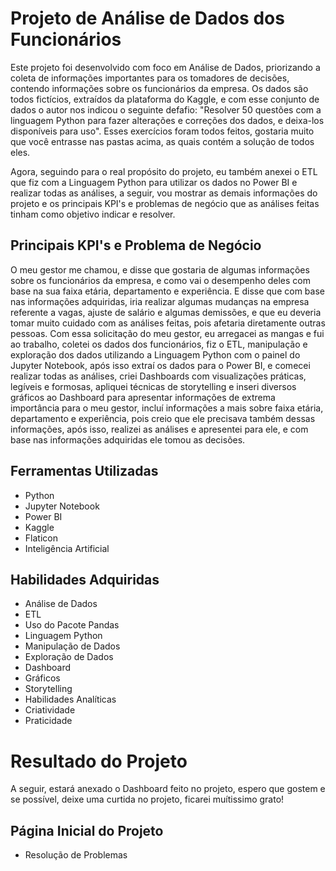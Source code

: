 # Projeto de Análise de Dados dos Funcionários

  Este projeto foi desenvolvido com foco em Análise de Dados, priorizando a coleta de informações importantes para os tomadores de decisões, contendo informações sobre os funcionários da empresa. Os dados são
todos fictícios, extraídos da plataforma do Kaggle, e com esse conjunto de dados o autor nos indicou o seguinte defafio: "Resolver 50 questões com a linguagem Python para fazer alterações e correções dos
dados, e deixa-los disponíveis para uso". Esses exercícios foram todos feitos, gostaria muito que você entrasse nas pastas acima, as quais contém a solução de todos eles.

  Agora, seguindo para o real propósito do projeto, eu também anexei o ETL que fiz com a Linguagem Python para utilizar os dados no Power BI e realizar todas as análises, a seguir, vou mostrar as demais informações
do projeto e os principais KPI's e problemas de negócio que as análises feitas tinham como objetivo indicar e resolver.

## Principais KPI's e Problema de Negócio

O meu gestor me chamou, e disse que gostaria de algumas informações sobre os funcionários da empresa, e como vai o desempenho deles com base na sua faixa etária, departamento e experiência. E disse que com base nas
informações adquiridas, iria realizar algumas mudanças na empresa referente a vagas, ajuste de salário e algumas demissões, e que eu deveria tomar muito cuidado com as análises feitas, pois afetaria diretamente
outras pessoas. Com essa solicitação do meu gestor, eu arregacei as mangas e fui ao trabalho, coletei os dados dos funcionários, fiz o ETL, manipulação e exploração dos dados utilizando a Linguagem Python com o
painel do Jupyter Notebook, após isso extraí os dados para o Power BI, e comecei realizar todas as análises, criei Dashboards com visualizações práticas, legíveis e formosas, apliquei técnicas de storytelling
e inseri diversos gráficos ao Dashboard para apresentar informações de extrema importância para o meu gestor, incluí informações a mais sobre faixa etária, departamento e experiência, pois creio que ele
precisava também dessas informações, após isso, realizei as análises e apresentei para ele, e com base nas informações adquiridas ele tomou as decisões.

## Ferramentas Utilizadas

- Python
- Jupyter Notebook
- Power BI
- Kaggle
- Flaticon
- Inteligência Artificial

## Habilidades Adquiridas

- Análise de Dados
- ETL
- Uso do Pacote Pandas
- Linguagem Python
- Manipulação de Dados
- Exploração de Dados
- Dashboard
- Gráficos
- Storytelling
- Habilidades Analíticas
- Criatividade
- Praticidade

# Resultado do Projeto

A seguir, estará anexado o Dashboard feito no projeto, espero que gostem e se possível, deixe uma curtida no projeto, ficarei muítissimo grato!

## Página Inicial do Projeto


- Resolução de Problemas
